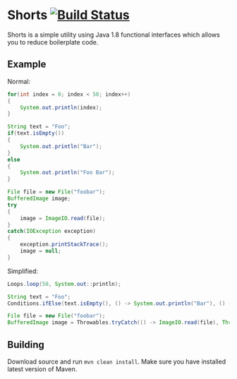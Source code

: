 # Shorts [![Build Status](https://travis-ci.org/PitceR/shorts.svg?branch=master)](https://travis-ci.org/PitceR/shorts)
Shorts is a simple utility using Java 1.8 functional interfaces which allows you to reduce boilerplate code.
## Example
Normal:
```java
for(int index = 0; index < 50; index++)
{
    System.out.println(index);
}
```
```java
String text = "Foo";
if(text.isEmpty())
{
    System.out.println("Bar");
}
else
{
    System.out.println("Foo Bar");
}
```
```java
File file = new File("foobar");
BufferedImage image;
try
{
    image = ImageIO.read(file);
}
catch(IOException exception)
{	
    exception.printStackTrace();
    image = null;
}
```
Simplified:
```java
Loops.loop(50, System.out::println);
```
```java
String text = "Foo";
Conditions.ifElse(text.isEmpty(), () -> System.out.println("Bar"), () -> System.out.println("Foo Bar"));
```
```java
File file = new File("foobar");
BufferedImage image = Throwables.tryCatch(() -> ImageIO.read(file), Throwable::printStackTrace).orElse(null);
```
## Building
Download source and run `mvn clean install`. Make sure you have installed latest version of Maven.
